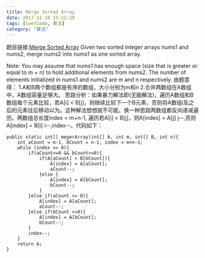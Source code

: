 ```yaml
---
title: Merge Sorted Array
date: 2017-11-16 15:52:29
tags: [leetCode, 算法]
category: "算法"
---
```

题目链接:[Merge Sorted Array](https://leetcode.com/problems/merge-sorted-array/description/ "Optional title")
Given two sorted integer arrays nums1 and nums2, merge nums2 into nums1 as one sorted array.

Note:
You may assume that nums1 has enough space (size that is greater or equal to m + n) to hold additional elements from nums2. The number of elements initialized in nums1 and nums2 are m and n respectively.
由题意得：
1.A和B两个数组都是有序的数组，大小分别为m和n
2.合并两数组在A数组中，A数组容量足够大。
思路分析：如果暴力解法即(无脑解法)，遍历A数组和B数组每个元素比较，若A[i] < B[j]，则继续比较下一个B元素，否则将A数组i及之后的元素往后移动以为。这种解法想想就不可能。换一种思路两数组都反向递减遍历。两数组总长度index = m+n-1, 遍历若A[i] < B[j]，则A[index] = A[j] j--,否则A[index] = B[i] i--,index--。代码如下：
```
public static int[] megerArray(int[] A, int m, int[] B, int n){
    int aCount = m-1, bCount = n-1, index = m+n-1;
    while (index >= 0){
        if(aCount>=0 && bCount>=0){
            if(A[aCount] > B[bCount]){
                A[index] = A[aCount];
                aCount--;
            }else {
                A[index] = A[bCount];
                bCount--;
            }
        }else if(aCount >= 0){
            A[index] = A[aCount];
            aCount--;
        }else if(bCount >=0){
            A[index] = A[bCount];
            bCount--;
        }
        index--;
    }
    return A;
}
```